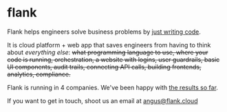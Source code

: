 # **flank**

Flank helps engineers solve business problems by [just writing code](just-write-code.md).

It is cloud platform + web app that saves engineers from having to think about _everything else_: ~~what programming language to use, where your code is running, orchestration, a website with logins, user guardrails, basic UI components, audit trails, connecting API calls, building frontends, analytics, compliance.~~

Flank is running in 4 companies. We've been happy with [the results so far](results.md).

If you want to get in touch, shoot us an email at angus@flank.cloud

